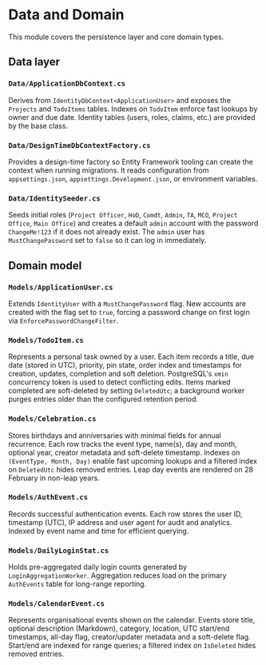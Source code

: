 # Data and Domain

This module covers the persistence layer and core domain types.

## Data layer

### `Data/ApplicationDbContext.cs`
Derives from `IdentityDbContext<ApplicationUser>` and exposes the `Projects` and `TodoItems` tables. Indexes on `TodoItem` enforce fast lookups by owner and due date. Identity tables (users, roles, claims, etc.) are provided by the base class.

### `Data/DesignTimeDbContextFactory.cs`
Provides a design-time factory so Entity Framework tooling can create the context when running migrations. It reads configuration from `appsettings.json`, `appsettings.Development.json`, or environment variables.

### `Data/IdentitySeeder.cs`
Seeds initial roles (`Project Officer`, `HoD`, `Comdt`, `Admin`, `TA`, `MCO`, `Project Office`, `Main Office`) and creates a default `admin` account with the password `ChangeMe!123` if it does not already exist. The `admin` user has `MustChangePassword` set to `false` so it can log in immediately.

## Domain model

### `Models/ApplicationUser.cs`
Extends `IdentityUser` with a `MustChangePassword` flag. New accounts are created with the flag set to `true`, forcing a password change on first login via `EnforcePasswordChangeFilter`.

### `Models/TodoItem.cs`
Represents a personal task owned by a user. Each item records a title, due date (stored in UTC), priority, pin state, order index and timestamps for creation, updates, completion and soft deletion. PostgreSQL's `xmin` concurrency token is used to detect conflicting edits. Items marked completed are soft-deleted by setting `DeletedUtc`; a background worker purges entries older than the configured retention period.

### `Models/Celebration.cs`
Stores birthdays and anniversaries with minimal fields for annual recurrence. Each row tracks the event type, name(s), day and month, optional year, creator metadata and soft-delete timestamp. Indexes on `(EventType, Month, Day)` enable fast upcoming lookups and a filtered index on `DeletedUtc` hides removed entries. Leap day events are rendered on 28 February in non-leap years.

### `Models/AuthEvent.cs`
Records successful authentication events. Each row stores the user ID, timestamp (UTC), IP address and user agent for audit and analytics. Indexed by event name and time for efficient querying.

### `Models/DailyLoginStat.cs`
Holds pre-aggregated daily login counts generated by `LoginAggregationWorker`. Aggregation reduces load on the primary `AuthEvents` table for long-range reporting.

### `Models/CalendarEvent.cs`
Represents organisational events shown on the calendar. Events store title, optional description (Markdown), category, location, UTC start/end timestamps, all-day flag, creator/updater metadata and a soft-delete flag. Start/end are indexed for range queries; a filtered index on `IsDeleted` hides removed entries.
